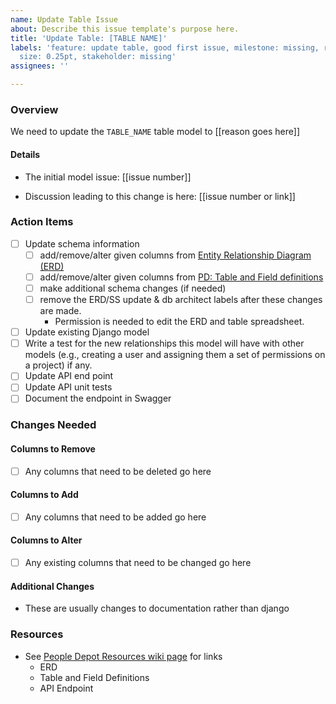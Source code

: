 ```yaml
---
name: Update Table Issue
about: Describe this issue template's purpose here.
title: 'Update Table: [TABLE NAME]'
labels: 'feature: update table, good first issue, milestone: missing, role: back end,
  size: 0.25pt, stakeholder: missing'
assignees: ''

---
```


### Overview
We need to update the `TABLE_NAME` table model to [[reason goes here]] 

#### Details
- The initial model issue: [[issue number]]

- Discussion leading to this change is here: [[issue number or link]]

### Action Items
- [ ] Update schema information
  - [ ] add/remove/alter given columns from [Entity Relationship Diagram (ERD)](https://lucid.app/lucidchart/ac2f3e81-00d2-4257-b1fc-266d7f0a4cbe/view)
  - [ ] add/remove/alter given columns from [PD: Table and Field definitions](https://docs.google.com/spreadsheets/d/1x_zZ8JLS2hO-zG0jUocOJmX16jh-DF5dccrd_OEGNZ0/edit#gid=1572339087)
  - [ ] make additional schema changes (if needed)
  - [ ] remove the ERD/SS update & db architect labels after these changes are made.
     - Permission is needed to edit the ERD and table spreadsheet.
- [ ] Update existing Django model
- [ ] Write a test for the new relationships this model will have with other models (e.g., creating a user and assigning them a set of permissions on a project) if any.
- [ ] Update API end point
- [ ] Update API unit tests
- [ ] Document the endpoint in Swagger

### Changes Needed
#### Columns to Remove
- [ ] Any columns that need to be deleted go here

#### Columns to Add
- [ ] Any columns that need to be added go here

#### Columns to Alter
- [ ] Any existing columns that need to be changed go here

#### Additional Changes
- These are usually changes to documentation rather than django

### Resources
- See [People Depot Resources wiki page](https://github.com/hackforla/peopledepot/wiki/Resources-and-Links) for links
  - ERD
  - Table and Field Definitions
  - API Endpoint
